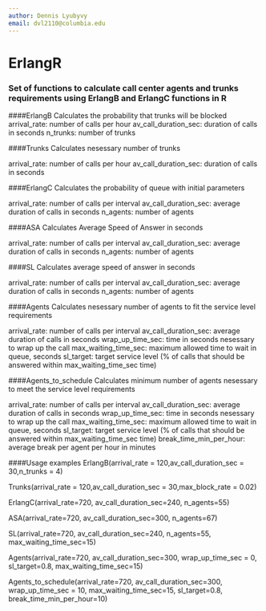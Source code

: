 ```yaml
---
author: Dennis Lyubyvy
email: dvl2110@columbia.edu
---
```

# ErlangR

### Set of functions to calculate call center agents and trunks requirements using ErlangB and ErlangC functions in R

####ErlangB 
Calculates the probability that trunks will be blocked
arrival_rate: number of calls per hour
av_call_duration_sec: duration of calls in seconds
n_trunks: number of trunks
    
####Trunks 
Calculates nesessary number of trunks

arrival_rate: number of calls per hour
av_call_duration_sec: duration of calls in seconds
    
 
####ErlangC 
Calculates the probability of queue with initial parameters
    
arrival_rate: number of calls per interval
av_call_duration_sec: average duration of calls in seconds
n_agents: number of agents

####ASA 
Calculates Average Speed of Answer in seconds
    
arrival_rate: number of calls per interval
av_call_duration_sec: average duration of calls in seconds
n_agents: number of agents
    
####SL
Calculates average speed of answer in seconds
    
arrival_rate: number of calls per interval
av_call_duration_sec: average duration of calls in seconds
n_agents: number of agents

####Agents
Calculates nesessary number of agents to fit the service level requirements
    
arrival_rate: number of calls per interval
av_call_duration_sec: average duration of calls in seconds
wrap_up_time_sec: time in seconds nesessary to wrap up the call
max_waiting_time_sec: maximum allowed time to wait in queue, seconds
sl_target: target service level (% of calls that should be answered within max_waiting_time_sec time)
    

####Agents_to_schedule
Calculates minimum number of agents nesessary to meet the service level requirements
    
arrival_rate: number of calls per interval
av_call_duration_sec: average duration of calls in seconds
wrap_up_time_sec: time in seconds nesessary to wrap up the call
max_waiting_time_sec: maximum allowed time to wait in queue, seconds
sl_target: target service level (% of calls that should be answered within max_waiting_time_sec time)
break_time_min_per_hour: average break per agent per hour in minutes
    

####Usage examples
ErlangB(arrival_rate = 120,av_call_duration_sec = 30,n_trunks = 4)

Trunks(arrival_rate = 120,av_call_duration_sec = 30,max_block_rate = 0.02)

ErlangC(arrival_rate=720, av_call_duration_sec=240, n_agents=55)

ASA(arrival_rate=720, av_call_duration_sec=300, n_agents=67)

SL(arrival_rate=720, av_call_duration_sec=240, n_agents=55, max_waiting_time_sec=15)

Agents(arrival_rate=720, av_call_duration_sec=300, wrap_up_time_sec = 0, sl_target=0.8, max_waiting_time_sec=15)

Agents_to_schedule(arrival_rate=720, av_call_duration_sec=300, wrap_up_time_sec = 10, max_waiting_time_sec=15, sl_target=0.8, break_time_min_per_hour=10)

